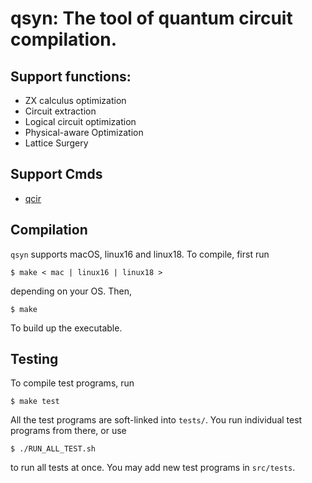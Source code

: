 # qsyn: The tool of quantum circuit compilation. 
## Support functions:
* ZX calculus optimization
* Circuit extraction
* Logical circuit optimization
* Physical-aware Optimization
* Lattice Surgery

## Support Cmds
* [qcir](https://www.notion.so/Circuit-Data-Structure-dcf1018d7ac14ff18edd83631fd3fd71#0aa0ceb16d28496d9d5b5eb6d747850b)

## Compilation
`qsyn` supports macOS, linux16 and linux18. To compile, first run
```
$ make < mac | linux16 | linux18 > 
```
depending on your OS. Then, 
```
$ make
```
To build up the executable. 

## Testing
To compile test programs, run
```
$ make test
```
All the test programs are soft-linked into `tests/`. You run individual test programs from there, or use 
```
$ ./RUN_ALL_TEST.sh
```
to run all tests at once. You may add new test programs in `src/tests`.

